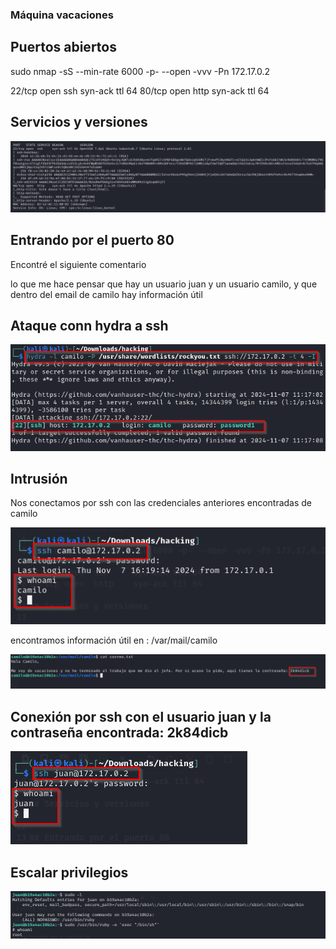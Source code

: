 ### Máquina vacaciones

## Puertos abiertos

sudo nmap -sS --min-rate 6000 -p- --open -vvv -Pn 172.17.0.2

22/tcp open  ssh     syn-ack ttl 64
80/tcp open  http    syn-ack ttl 64

## Servicios y versiones

![alt text](image.png)

## Entrando por el puerto 80

Encontré el siguiente comentario

<!-- De : Juan Para: Camilo , te he dejado un correo es importante... -->

lo que me hace pensar que hay un usuario juan y un usuario camilo, y que dentro del email de camilo hay información útil
 
## Ataque conn hydra a ssh

![alt text](image-1.png)


## Intrusión

Nos conectamos por ssh con las credenciales anteriores encontradas de camilo

![alt text](image-2.png)

encontramos información útil en : /var/mail/camilo

![alt text](image-3.png)

## Conexión por ssh con el usuario juan y la contraseña encontrada: 2k84dicb

![alt text](image-4.png)

## Escalar privilegios

![alt text](image-5.png)

